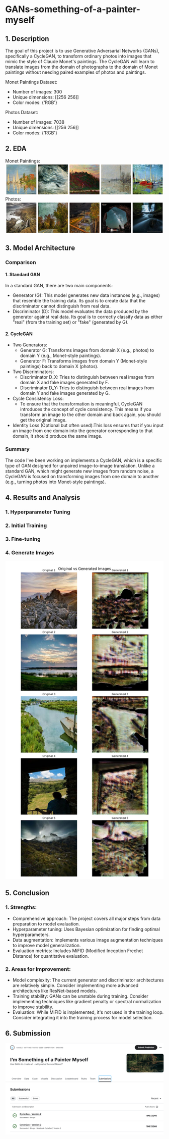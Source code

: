 # GANs-something-of-a-painter-myself

## 1. Description
The goal of this project is to use Generative Adversarial Networks (GANs), specifically a CycleGAN, to transform ordinary photos into images that mimic the style of Claude Monet's paintings. The CycleGAN will learn to translate images from the domain of photographs to the domain of Monet paintings without needing paired examples of photos and paintings.

Monet Paintings Dataset:
- Number of images: 300
- Unique dimensions: [[256 256]]
- Color modes: {'RGB'}

Photos Dataset:
- Number of images: 7038
- Unique dimensions: [[256 256]]
- Color modes: {'RGB'}

## 2. EDA
Monet Paintings:
![alt text](./image/image.png)
Photos:
![alt text](./image/image-1.png)

## 3. Model Architecture
### Comparison
#### 1. Standard GAN
In a standard GAN, there are two main components:
- Generator (G): This model generates new data instances (e.g., images) that resemble the training data. Its goal is to create data that the discriminator cannot distinguish from real data.
- Discriminator (D): This model evaluates the data produced by the generator against real data. Its goal is to correctly classify data as either "real" (from the training set) or "fake" (generated by G).
#### 2. CycleGAN
- Two Generators:
  - Generator G: Transforms images from domain X (e.g., photos) to domain Y (e.g., Monet-style paintings).
  - Generator F: Transforms images from domain Y (Monet-style paintings) back to domain X (photos).
- Two Discriminators:
  - Discriminator D_X: Tries to distinguish between real images from domain X and fake images generated by F.
  - Discriminator D_Y: Tries to distinguish between real images from domain Y and fake images generated by G.
- Cycle Consistency Loss:
  - To ensure that the transformation is meaningful, CycleGAN introduces the concept of cycle consistency. This means if you transform an image to the other domain and back again, you should get the original image. 
- Identity Loss (Optional but often used):This loss ensures that if you input an image from one domain into the generator corresponding to that domain, it should produce the same image. 
### Summary
The code I've been working on implements a CycleGAN, which is a specific type of GAN designed for unpaired image-to-image translation. Unlike a standard GAN, which might generate new images from random noise, a CycleGAN is focused on transforming images from one domain to another (e.g., turning photos into Monet-style paintings).

## 4. Results and Analysis
### 1. Hyperparameter Tuning
### 2. Initial Training
### 3. Fine-tuning
### 4. Generate Images
![alt text](./image/image-2.png)

## 5. Conclusion
### 1. Strengths:
- Comprehensive approach: The project covers all major steps from data preparation to model evaluation.
- Hyperparameter tuning: Uses Bayesian optimization for finding optimal hyperparameters.
- Data augmentation: Implements various image augmentation techniques to improve model generalization.
- Evaluation metrics: Includes MiFID (Modified Inception Frechet Distance) for quantitative evaluation.
### 2. Areas for Improvement:
- Model complexity: The current generator and discriminator architectures are relatively simple. Consider implementing more advanced architectures like ResNet-based models.
- Training stability: GANs can be unstable during training. Consider implementing techniques like gradient penalty or spectral normalization to improve stability.
- Evaluation: While MiFID is implemented, it's not used in the training loop. Consider integrating it into the training process for model selection.

## 6. Submission
![alt text](./image/image-3.png)